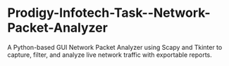 # Prodigy-Infotech-Task--Network-Packet-Analyzer
A Python-based GUI Network Packet Analyzer using Scapy and Tkinter to capture, filter, and analyze live network traffic with exportable reports.
